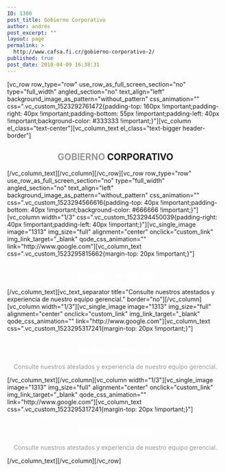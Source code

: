 ```yaml
---
ID: 1300
post_title: Gobierno Corporativo
author: andres
post_excerpt: ""
layout: page
permalink: >
  http://www.cafsa.fi.cr/gobierno-corporativo-2/
published: true
post_date: 2018-04-09 16:38:31
---
```

[vc_row row_type="row" use_row_as_full_screen_section="no" type="full_width" angled_section="no" text_align="left" background_image_as_pattern="without_pattern" css_animation="" css=".vc_custom_1523292761472{padding-top: 160px !important;padding-right: 40px !important;padding-bottom: 55px !important;padding-left: 40px !important;background-color: #333333 !important;}"][vc_column el_class="text-center"][vc_column_text el_class="text-bigger header-border"]
<h2 style="text-align: center;"><span style="color: #979797;">GOBIERNO</span> CORPORATIVO</h2>
[/vc_column_text][/vc_column][/vc_row][vc_row row_type="row" use_row_as_full_screen_section="no" type="full_width" angled_section="no" text_align="left" background_image_as_pattern="without_pattern" css_animation="" css=".vc_custom_1523294566616{padding-top: 40px !important;padding-bottom: 40px !important;background-color: #666666 !important;}"][vc_column width="1/3" css=".vc_custom_1523294450039{padding-right: 40px !important;padding-left: 40px !important;}"][vc_single_image image="1313" img_size="full" alignment="center" onclick="custom_link" img_link_target="_blank" qode_css_animation="" link="http://www.google.com"][vc_column_text css=".vc_custom_1523295815662{margin-top: 20px !important;}"]
<h2 style="text-align: center;"><strong><span style="color: #ffffff;">Equipo Gerencial</span></strong></h2>
[/vc_column_text][vc_text_separator title="Consulte nuestros atestados y experiencia de nuestro equipo gerencial." border="no"][/vc_column][vc_column width="1/3"][vc_single_image image="1313" img_size="full" alignment="center" onclick="custom_link" img_link_target="_blank" qode_css_animation="" link="http://www.google.com"][vc_column_text css=".vc_custom_1523295317241{margin-top: 20px !important;}"]
<h2 style="text-align: center;"><span style="color: #ffffff;">Equipo Gerencial</span></h2>
<p style="text-align: center;"><span style="color: #979797;">Consulte nuestros atestados y experiencia de nuestro equipo gerencial.</span></p>
[/vc_column_text][/vc_column][vc_column width="1/3"][vc_single_image image="1313" img_size="full" alignment="center" onclick="custom_link" img_link_target="_blank" qode_css_animation="" link="http://www.google.com"][vc_column_text css=".vc_custom_1523295317241{margin-top: 20px !important;}"]
<h2 style="text-align: center;"><span style="color: #ffffff;">Equipo Gerencial</span></h2>
<p style="text-align: center;"><span style="color: #979797;">Consulte nuestros atestados y experiencia de nuestro equipo gerencial.</span></p>
[/vc_column_text][/vc_column][/vc_row]